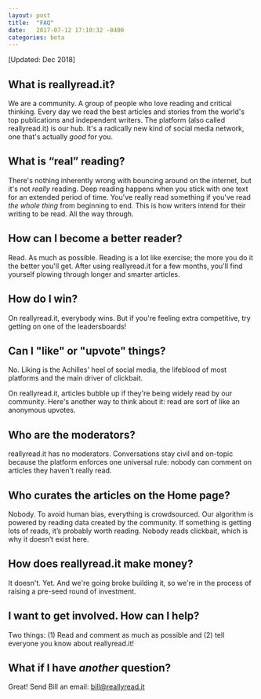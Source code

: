 ```yaml
---
layout: post
title:  "FAQ"
date:   2017-07-12 17:10:32 -0400
categories: beta
---
```

[Updated: Dec 2018]

## **What is reallyread.it?**
We are a community. A group of people who love reading and critical thinking. Every day we read the best articles and stories from the world's top publications and independent writers. The platform (also called reallyread.it) is our hub. It's a radically new kind of social media network, one that's actually *good* for you.

## **What is “real” reading?** 
There's nothing inherently wrong with bouncing around on the internet, but it's not *really* reading. Deep reading happens when you stick with one text for an extended period of time. You've really read something if you've read *the whole thing* from beginning to end. This is how writers intend for their writing to be read. All the way through. 

## **How can I become a better reader?** 
Read. As much as possible. Reading is a lot like exercise; the more you do it the better you'll get. After using reallyread.it for a few months, you'll find yourself plowing through longer and smarter articles. 

## **How do I win?** 
On reallyread.it, everybody wins. But if you're feeling extra competitive, try getting on one of the leadersboards! 

## **Can I "like" or "upvote" things?**
No. Liking is the Achilles' heel of social media, the lifeblood of most platforms and the main driver of clickbait. 

On reallyread.it, articles bubble up if they're being widely read by our community. Here's another way to think about it: read are sort of like an anonymous upvotes.

## **Who are the moderators?**  
reallyread.it has no moderators. Conversations stay civil and on-topic because the platform enforces one universal rule: nobody can comment on articles they haven't really read. 

## **Who curates the articles on the Home page?**
Nobody. To avoid human bias, everything is crowdsourced. Our algorithm is powered by reading data created by the community. If something is getting lots of reads, it’s probably worth reading. Nobody reads clickbait, which is why it doesn’t exist here. 

## **How does reallyread.it make money?** 
It doesn't. Yet. And we're going broke building it, so we're in the process of raising a pre-seed round of investment. 

## **I want to get involved. How can I help?** 
Two things: (1) Read and comment as much as possible and (2) tell everyone you know about reallyread.it!

## **What if I have *another* question?**

Great! Send Bill an email: bill@reallyread.it 